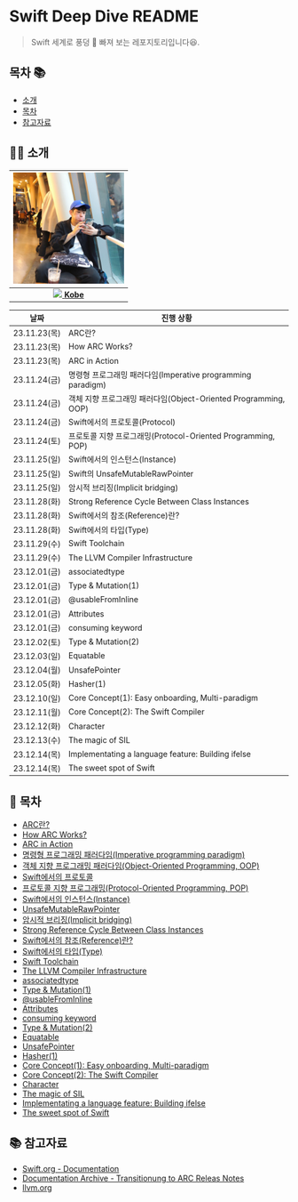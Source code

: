 # Swift Deep Dive README

> Swift 세계로 풍덩 🤿 빠져 보는 레포지토리입니다😆.</br>

## 목차 📚

- [소개](#-소개)
- [목차](#목차)
- [참고자료](#-참고자료)

## 🧑‍💻 소개
| <img src="https://github.com/devKobe24/BranchTest/blob/main/IMG_5424.JPG?raw=true" width="200" height="200"/> |
| :-: |
| [<img src="https://hackmd.io/_uploads/SJEQuLsEh.png" width="20"/> **Kobe**](https://github.com/devKobe24) |


| 날짜 | 진행 상황 | 
| -------- | -------- |
| 23.11.23(목) | ARC란? |
| 23.11.23(목) | How ARC Works? |
| 23.11.23(목) | ARC in Action |
| 23.11.24(금) | 명령형 프로그래밍 패러다임(Imperative programming paradigm) |
| 23.11.24(금) | 객체 지향 프로그래밍 패러다임(Object-Oriented Programming, OOP) |
| 23.11.24(금) | Swift에서의 프로토콜(Protocol) |
| 23.11.24(토) | 프로토콜 지향 프로그래밍(Protocol-Oriented Programming, POP) |
| 23.11.25(일) | Swift에서의 인스턴스(Instance) |
| 23.11.25(일) | Swift의 UnsafeMutableRawPointer |
| 23.11.25(일) | 암시적 브리징(Implicit bridging) |
| 23.11.28(화) | Strong Reference Cycle Between Class Instances |
| 23.11.28(화) | Swift에서의 참조(Reference)란? |
| 23.11.28(화) | Swift에서의 타입(Type) |
| 23.11.29(수) | Swift Toolchain |
| 23.11.29(수) | The LLVM Compiler Infrastructure |
| 23.12.01(금) | associatedtype |
| 23.12.01(금) | Type & Mutation(1) |
| 23.12.01(금) | @usableFromInline |
| 23.12.01(금) | Attributes |
| 23.12.01(금) | consuming keyword |
| 23.12.02(토) | Type & Mutation(2) |
| 23.12.03(일) | Equatable |
| 23.12.04(월) | UnsafePointer |
| 23.12.05(화) | Hasher(1) |
| 23.12.10(일) | Core Concept(1): Easy onboarding, Multi-paradigm |
| 23.12.11(월) | Core Concept(2): The Swift Compiler |
| 23.12.12(화) | Character |
| 23.12.13(수) | The magic of SIL |
| 23.12.14(목) | Implementating a language feature: Building ifelse |
| 23.12.14(목) | The sweet spot of Swift |

## 📖 목차
- [ARC란?](https://github.com/devKobe24/SwiftDeepDive/blob/main/contents/231123-ARC.md)
- [How ARC Works?](https://github.com/devKobe24/SwiftDeepDive/blob/main/contents/231123-HowARCWorks.md)
- [ARC in Action](https://github.com/devKobe24/SwiftDeepDive/blob/main/contents/231123-ARCinAction.md)
- [명령형 프로그래밍 패러다임(Imperative programming paradigm)](https://github.com/devKobe24/SwiftDeepDive/blob/main/contents/231124-IPP.md)
- [객체 지향 프로그래밍 패러다임(Object-Oriented Programming, OOP)](https://github.com/devKobe24/SwiftDeepDive/blob/main/contents/231124-OOP.md)
- [Swift에서의 프로토콜](https://github.com/devKobe24/SwiftDeepDive/blob/main/contents/231124-Protocol.md)
- [프로토콜 지향 프로그래밍(Protocol-Oriented Programming, POP)](https://github.com/devKobe24/SwiftDeepDive/blob/main/contents/231125-POP.md)
- [Swift에서의 인스턴스(Instance)](https://github.com/devKobe24/SwiftDeepDive/blob/main/contents/231126-Instance.md)
- [UnsafeMutableRawPointer](https://github.com/devKobe24/SwiftDeepDive/blob/main/contents/231126-UnsafeMutableRawPointer.md)
- [암시적 브리징(Implicit bridging)](https://github.com/devKobe24/SwiftDeepDive/blob/main/contents/231126-ImplicitBridging.md)
- [Strong Reference Cycle Between Class Instances](https://github.com/devKobe24/SwiftDeepDive/blob/main/contents/231128-SRCBCI.md)
- [Swift에서의 참조(Reference)란?](https://github.com/devKobe24/SwiftDeepDive/blob/main/contents/231128-SwiftReference.md)
- [Swift에서의 타입(Type)](https://github.com/devKobe24/SwiftDeepDive/blob/main/contents/231128-type.md)
- [Swift Toolchain](https://github.com/devKobe24/SwiftDeepDive/blob/main/contents/231129-toolchain.md)
- [The LLVM Compiler Infrastructure](https://github.com/devKobe24/SwiftDeepDive/blob/main/contents/231129-LLVM.md)
- [associatedtype](https://github.com/devKobe24/SwiftDeepDive/blob/main/contents/231201-associatedtype.md)
- [Type & Mutation(1)](https://github.com/devKobe24/SwiftDeepDive/blob/main/contents/231201-typeAndMutation.md)
- [@usableFromInline](https://github.com/devKobe24/SwiftDeepDive/blob/main/contents/231201-usableFromInline.md)
- [Attributes](https://github.com/devKobe24/SwiftDeepDive/blob/main/contents/231201-attributes.md)
- [consuming keyword](https://github.com/devKobe24/SwiftDeepDive/blob/main/contents/231201-consuming.md)
- [Type & Mutation(2)](https://github.com/devKobe24/SwiftDeepDive/blob/main/contents/2312202-typeAndMutation-2.md)
- [Equatable](https://github.com/devKobe24/SwiftDeepDive/blob/main/contents/231203-Equatable.md)
- [UnsafePointer](https://github.com/devKobe24/SwiftDeepDive/blob/main/contents/231204-UnsafePointer-1.md)
- [Hasher(1)](https://github.com/devKobe24/SwiftDeepDive/blob/main/contents/231205-Hasher-1.md)
- [Core Concept(1): Easy onboarding, Multi-paradigm](https://github.com/devKobe24/SwiftDeepDive/blob/main/contents/231210-coreConcept-1.md)
- [Core Concept(2): The Swift Compiler](https://github.com/devKobe24/SwiftDeepDive/blob/main/contents/231211-CoreConcept.md)
- [Character](https://github.com/devKobe24/SwiftDeepDive/blob/main/contents/231212-Character.md)
- [The magic of SIL](https://github.com/devKobe24/SwiftDeepDive/blob/main/contents/231213-magicOfSIL.md)
- [Implementating a language feature: Building ifelse](https://github.com/devKobe24/SwiftDeepDive/blob/main/contents/231214-implementating.md)
- [The sweet spot of Swift](https://github.com/devKobe24/SwiftDeepDive/blob/main/contents/231214-TheSweetSpotOfSwift.md)

## 📚 참고자료

- [Swift.org - Documentation](https://docs.swift.org/swift-book/documentation/the-swift-programming-language)
- [Documentation Archive - Transitionung to ARC Releas Notes](https://developer.apple.com/library/archive/releasenotes/ObjectiveC/RN-TransitioningToARC/Introduction/Introduction.html)
- [llvm.org](https://llvm.org/)
